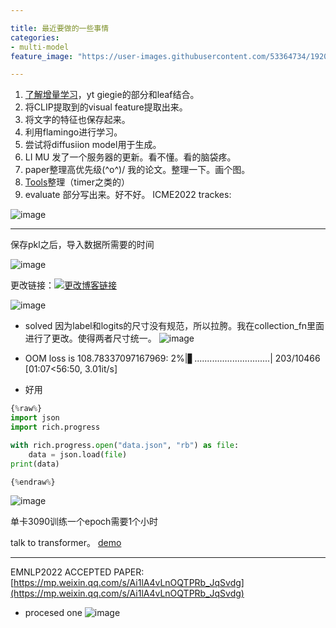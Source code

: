 ```yaml
---

title: 最近要做的一些事情
categories:
- multi-model
feature_image: "https://user-images.githubusercontent.com/53364734/192078882-190b1b14-a1ee-4590-ac1f-56ac81ffeb56.png"

---
```

1. [了解增量学习](https://github.com/Impression2805/CVPR21_PASS)，yt giegie的部分和leaf结合。
2. 将CLIP提取到的visual feature提取出来。
3. 将文字的特征也保存起来。
4. 利用flamingo进行学习。
5. 尝试将diffusiion model用于生成。
6. LI MU 发了一个服务器的更新。看不懂。看的脑袋疼。
7. paper整理高优先级\(^o^)/ 我的论文。整理一下。画个图。
8. [Tools](https://lizeyujack.github.io/tools/)整理（timer之类的）
9. evaluate 部分写出来。好不好。
ICME2022 trackes:

![image](https://user-images.githubusercontent.com/53364734/199026981-51c6e2d6-1556-4754-9ee3-2f79d8750e45.png)

---
保存pkl之后，导入数据所需要的时间

![image](https://user-images.githubusercontent.com/53364734/198952485-4427e3f8-880a-4599-9878-f04d94b17be9.png)

<!-- more -->


更改链接：[![更改博客链接](https://user-images.githubusercontent.com/53364734/192180297-c1654533-eb5f-4bf9-aa9f-ab830208a5e3.png)](https://github.com/lizeyujack/lizeyujack.github.io/edit/main/_posts/2022-10-29-26.md)

![image](https://user-images.githubusercontent.com/53364734/198828975-c48e5460-f03b-4ce6-9886-a149f871b75f.png)

- solved
因为label和logits的尺寸没有规范，所以拉胯。我在collection_fn里面进行了更改。使得两者尺寸统一。
![image](https://user-images.githubusercontent.com/53364734/198843685-a3c4a708-bdff-49ba-ba10-2dd7647ed995.png)
- OOM
loss is 108.78337097167969:   2%|▋..............................| 203/10466 [01:07<56:50,  3.01it/s]

- 好用

```python
{%raw%}
import json
import rich.progress

with rich.progress.open("data.json", "rb") as file:
    data = json.load(file)
print(data)

{%endraw%}
```
![image](https://user-images.githubusercontent.com/53364734/198882535-bf98fffa-5f36-4f28-b82b-d4c0345cff6c.png)
 
 单卡3090训练一个epoch需要1个小时
 
 talk to transformer。 [demo](https://app.inferkit.com/demo)
 
 ---
 EMNLP2022 ACCEPTED PAPER:
 [https://mp.weixin.qq.com/s/Ai1lA4vLnOQTPRb_JqSvdg](https://mp.weixin.qq.com/s/Ai1lA4vLnOQTPRb_JqSvdg)
 
 - procesed one
 ![image](https://user-images.githubusercontent.com/53364734/199007759-642a9dfe-9022-4cb7-90ee-5e10a915eae1.png)

